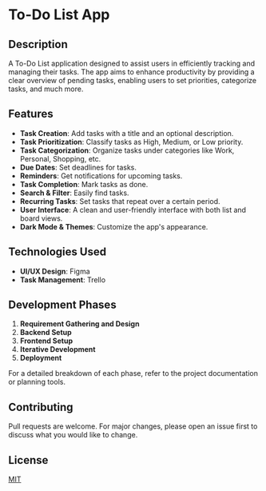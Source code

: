 # To-Do List App

## Description

A To-Do List application designed to assist users in efficiently tracking and managing their tasks. The app aims to enhance productivity by providing a clear overview of pending tasks, enabling users to set priorities, categorize tasks, and much more.

## Features

- **Task Creation**: Add tasks with a title and an optional description.
- **Task Prioritization**: Classify tasks as High, Medium, or Low priority.
- **Task Categorization**: Organize tasks under categories like Work, Personal, Shopping, etc.
- **Due Dates**: Set deadlines for tasks.
- **Reminders**: Get notifications for upcoming tasks.
- **Task Completion**: Mark tasks as done.
- **Search & Filter**: Easily find tasks.
- **Recurring Tasks**: Set tasks that repeat over a certain period.
- **User Interface**: A clean and user-friendly interface with both list and board views.
- **Dark Mode & Themes**: Customize the app's appearance.

## Technologies Used

- **UI/UX Design**: Figma
- **Task Management**: Trello

## Development Phases

1. **Requirement Gathering and Design**
2. **Backend Setup**
3. **Frontend Setup**
4. **Iterative Development**
5. **Deployment**

For a detailed breakdown of each phase, refer to the project documentation or planning tools.

## Contributing

Pull requests are welcome. For major changes, please open an issue first to discuss what you would like to change.

## License

[MIT](https://choosealicense.com/licenses/mit/)

